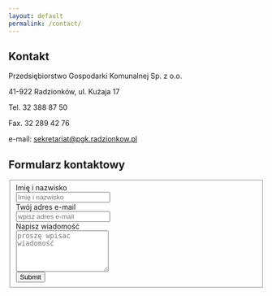 ```yaml
---
layout: default
permalink: /contact/
---
```


## Kontakt

Przedsiębiorstwo Gospodarki Komunalnej Sp. z o.o.

41-922 Radzionków, ul. Kużaja 17

Tel. 32 388 87 50

Fax. 32 289 42 76

e-mail: sekretariat@pgk.radzionkow.pl

## Formularz kontaktowy

<div class="row py-4">
    <div class="col-md-12">
    <div class="well well-sm">
        <form class="form-horizontal" action="#" method="post">
        <fieldset>
        <!-- Name input-->
        <div class="form-group">
            <label class="col-md-3 control-label" for="name">Imię i nazwisko</label>
            <div class="col-md-9">
            <input id="name" name="name" type="text" placeholder="Imię i nazwisko" class="form-control">
            </div>
        </div>
        <!-- Email input-->
        <div class="form-group">
            <label class="col-md-3 control-label" for="email">Twój adres e-mail</label>
            <div class="col-md-9">
            <input id="email" name="email" type="text" placeholder="wpisz adres e-mail" class="form-control">
            </div>
        </div>
        <!-- Message body -->
        <div class="form-group">
            <label class="col-md-3 control-label" for="message">Napisz wiadomość</label>
            <div class="col-md-9">
            <textarea class="form-control" id="message" name="message" placeholder="proszę wpisac wiadomość " rows="5"></textarea>
            </div>
        </div>
        <!-- Form actions -->
        <div class="form-group">
            <div class="col-md-12">
            <button type="submit" class="btn btn-primary">Submit</button>
            </div>
        </div>
        </fieldset>
        </form>
    </div>
    </div>
</div>
